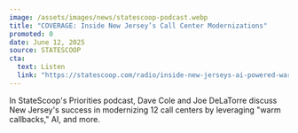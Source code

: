 ```yaml
---
image: /assets/images/news/statescoop-podcast.webp
title: "COVERAGE: Inside New Jersey’s Call Center Modernizations"
promoted: 0
date: June 12, 2025
source: STATESCOOP
cta:
  text: Listen
  link: "https://statescoop.com/radio/inside-new-jerseys-ai-powered-warm-callback-system/"
---
```

In StateScoop's Priorities podcast, Dave Cole and Joe DeLaTorre discuss New Jersey's success in modernizing 12 call centers by leveraging "warm callbacks," AI, and more.
